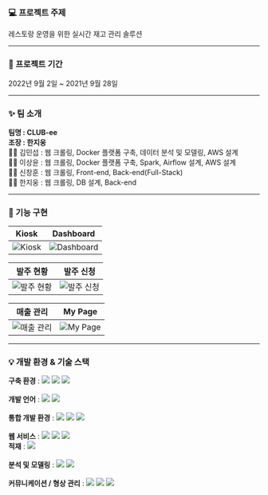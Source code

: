 ### 💻 프로젝트 주제

레스토랑 운영을 위한 실시간 재고 관리 솔루션

---

### 📆 프로젝트 기간

2022년 9월 2일 ~ 2021년 9월 28일

---

### ✨ 팀 소개

**팀명 : CLUB-ee** \
**조장 : 한지웅** \
👨‍💻 김민섭 : 웹 크롤링, Docker 플랫폼 구축, 데이터 분석 및 모델링, AWS 설계 \
👨‍💻 이상윤 : 웹 크롤링, Docker 플랫폼 구축, Spark, Airflow 설계, AWS 설계 \
👨‍💻 신창훈 : 웹 크롤링, Front-end, Back-end(Full-Stack) \
👨‍💻 한지웅 : 웹 크롤링, DB 설계, Back-end

---

### 🎨 기능 구현

| Kiosk                                                                                                           | Dashboard                                                                                                            |
| --------------------------------------------------------------------------------------------------------------- | --------------------------------------------------------------------------------------------------------------- |
| ![Kiosk](https://user-images.githubusercontent.com/96277148/234779393-68c0d55f-8f3d-40bc-a8fd-7db12f8cbe03.png) | ![Dashboard](https://user-images.githubusercontent.com/96277148/234780065-e3f75ae6-c2e0-4a84-8f0b-e3e40df5da4a.png) |

| 발주 현황                                                                                                           | 발주 신청                                                                                                           |
| -------------------------------------------------------------------------------------------------------------- | ------------------------------------------------------------------------------------------------------------------- |
| ![발주 현황](https://user-images.githubusercontent.com/96277148/234780188-5fc16da1-eea3-4209-9ac4-e79ee31f8b92.png) | ![발주 신청](https://user-images.githubusercontent.com/96277148/234780219-8f548dcb-9bcb-4bf5-861c-b90e782445d3.png) |

| 매출 관리                                                                                                           | My Page                                                                                                           |
| -------------------------------------------------------------------------------------------------------------------- | --------------------------------------------------------------------------------------------------------------- |
| ![매출 관리](https://user-images.githubusercontent.com/96277148/234780464-b0c35290-1234-46d1-9c47-d06dced68383.png) | ![My Page](https://user-images.githubusercontent.com/96277148/234780484-c6ab0aeb-62cc-48f5-acd2-105ae5154dc6.png) |


---

### 💡 개발 환경 & 기술 스택

**구축 환경** :
<img src="https://img.shields.io/badge/macOS-7D929E??style=plastic&logo=macOS&logoColor=000000"/>
<img src="https://img.shields.io/badge/Windows-7D929E??style=plastic&logo=Windows&logoColor=0078D6"/>
<img src="https://img.shields.io/badge/Ubuntu-7D929E??style=plastic&logo=Ubuntu&logoColor=E95420"/></br>
</br>
**개발 언어** :
<img src="https://img.shields.io/badge/Python-7D929E??style=flat-square&logo=python&logoColor=3776AB"/>
<img src="https://img.shields.io/badge/JavaScript-7D929E??style=flat-square&logo=javascript&logoColor=F7DF1E"/></br>
</br>
**통합 개발 환경** :
<img src="https://img.shields.io/badge/Jupyter-7D929E??style=plastic&logo=Jupyter&logoColor=F37626"/>
<img src="https://img.shields.io/badge/VSC-7D929E??style=plastic&logo=visualstudiocode&logoColor=007ACC"/>
<img src="https://img.shields.io/badge/Anaconda-7D929E??style=plastic&logo=anaconda&logoColor=44A833"/></br>
</br>
**웹 서비스** :
<img src="https://img.shields.io/badge/Django-7D929E??style=plastic&logo=Django&logoColor=092E20"/>
<img src="https://img.shields.io/badge/jQuery-7D929E??style=plastic&logo=jquery&logoColor=0769AD"/>
<img src="https://img.shields.io/badge/BootStrap-7D929E??style=plastic&logo=bootstrap&logoColor=#7952B3"/>
</br>
**적재** :
<img src="https://img.shields.io/badge/MySQL-7D929E??style=flat-square&logo=MySQL&logoColor=4479A1"/></br>
</br>
**분석 및 모델링** :
<img src="https://img.shields.io/badge/Pandas-7D929E??style=plastic&logo=pandas&logoColor=150458"/>
<img src="https://img.shields.io/badge/Scikit_Learn-7D929E??style=plastic&logo=scikit-learn&logoColor=#F7931E"/></br>
</br>
**커뮤니케이션 / 형상 관리** :
<img src="https://img.shields.io/badge/GitHub-7D929E??style=flat-square&logo=GitHub&logoColor=181717"/>
<img src="https://img.shields.io/badge/Notion-7D929E??style=flat-square&logo=Notion&logoColor=000000"/>
<img src="https://img.shields.io/badge/Zoom-7D929E??style=flat-square&logo=Zoom&logoColor=2D8CFF"/></br>
</br>
